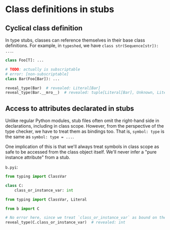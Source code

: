 # Class definitions in stubs

## Cyclical class definition

In type stubs, classes can reference themselves in their base class definitions. For example, in
`typeshed`, we have `class str(Sequence[str]): ...`.

```pyi
class Foo[T]: ...

# TODO: actually is subscriptable
# error: [non-subscriptable]
class Bar(Foo[Bar]): ...

reveal_type(Bar)  # revealed: Literal[Bar]
reveal_type(Bar.__mro__)  # revealed: tuple[Literal[Bar], Unknown, Literal[object]]
```

## Access to attributes declarated in stubs

Unlike regular Python modules, stub files often omit the right-hand side in declarations, including in class
scope. However, from the perspective of the type checker, we have to treat them as bindings too.
That is, `symbol: type` is the same as `symbol: type = ...`.

One implication of this is that we'll always treat symbols in class scope as safe to be
accessed from the class object itself. We'll never infer a "pure instance attribute" from
a stub.

`b.pyi`:

```pyi
from typing import ClassVar

class C:
    class_or_instance_var: int
```

```py
from typing import ClassVar, Literal

from b import C

# No error here, since we treat `class_or_instance_var` as bound on the class.
reveal_type(C.class_or_instance_var)  # revealed: int
```
